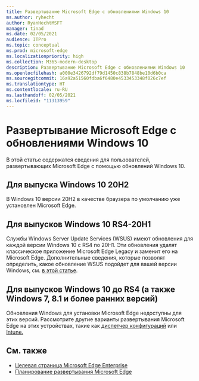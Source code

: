 ```yaml
---
title: Развертывание Microsoft Edge с обновлениями Windows 10
ms.author: ryhecht
author: RyanHechtMSFT
manager: tinad
ms.date: 02/05/2021
audience: ITPro
ms.topic: conceptual
ms.prod: microsoft-edge
ms.localizationpriority: high
ms.collection: M365-modern-desktop
description: Развертывание Microsoft Edge с обновлениями Windows 10
ms.openlocfilehash: a000e3426792df79d1450c838b7848be10d6b0ca
ms.sourcegitcommit: 16a92a51560fdba6f6480e4533453348f026c7ef
ms.translationtype: HT
ms.contentlocale: ru-RU
ms.lasthandoff: 02/05/2021
ms.locfileid: "11313959"
---
```

# Развертывание Microsoft Edge с обновлениями Windows 10

В этой статье содержатся сведения для пользователей, развертывающих Microsoft Edge с помощью обновлений Windows 10.

## Для выпуска Windows 10 20H2

В Windows 10 версии 20H2 в качестве браузера по умолчанию уже установлен Microsoft Edge.

## Для выпусков Windows 10 RS4-20H1

Службы Windows Server Update Services (WSUS) имеют обновления для каждой версии Windows 10 с RS4 по 20H1. Эти обновления удалят классическое приложение Microsoft Edge Legacy и заменит его на Microsoft Edge. Дополнительные сведения, которые позволят определить, какое обновление WSUS подойдет для вашей версии Windows, см. [в этой статье](https://support.microsoft.com/topic/update-in-wsus-for-the-new-microsoft-edge-for-windows-10-version-1809-1903-1909-and-2004-october-29-2020-b4980418-4ec4-dee7-3b17-1c6499bd127c).

## Для выпусков Windows 10 до RS4 (а также Windows 7, 8.1 и более ранних версий)

Обновления Windows для установки Microsoft Edge недоступны для этих версий. Рассмотрите другие варианты развертывания Microsoft Edge на этих устройствах, такие как [диспетчер конфигураций](https://docs.microsoft.com/configmgr/apps/deploy-use/deploy-edge?toc=https://docs.microsoft.com/DeployEdge/toc.json&bc=https://docs.microsoft.com/DeployEdge/breadcrumb/toc.json) или [Intune.](https://docs.microsoft.com/intune/apps/apps-windows-edge/?toc=https://docs.microsoft.com/DeployEdge/toc.json&bc=https://docs.microsoft.com/DeployEdge/breadcrumb/toc.json)

## См. также

- [Целевая страница Microsoft Edge Enterprise](https://aka.ms/EdgeEnterprise)
- [Планирование развертывания Microsoft Edge](deploy-edge-plan-deployment.md)